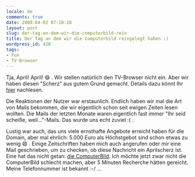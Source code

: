 ```yaml
---
locale: de
comments: true
date: 2008-04-02 07:10:28
layout: post
slug: der-tag-an-dem-wir-die-computerbild-rein
title: Der Tag an dem wir die Computerbild reingelegt haben :)
wordpress_id: 420
tags:
- Fun
- TV-Browser
---
```


Tja, April! April! :smile: . Wir stellen natürlich den TV-Browser nicht ein. Aber
wir haben diesen "Scherz" aus gutem Grund gemacht. Details dazu könnt Ihr
[hier](http://tvbrowser.org/news-mainmenu-12/2-tv-browser/132-tv-browser-wird-nicht-eingestellt.html)
nachlesen.

Die Reaktionen der Nutzer war erstaunlich. Endlich haben wir mal die Art von
Mails bekommen, die wir eigentlich schon seit ewigen Zeiten lesen wollten. Die
Mails der letzten Monate waren eigentlich fast immer "Ihr seid scheiße,
weil..."-Mails. Das wurde uns echt zuviel :( .

Lustig war auch, das uns viele ernsthafte Angebote erreicht haben für die
Domain, aber mal ehrlich: 5.000 Euro als Höchstgebot sind schon etwas zu wenig
 :smile: . Einige Zeitschriften haben mich auch angerufen oder mir eine Mail
geschrieben, um zu checken, ob diese Nachricht ein Aprilscherz ist. Eine hat
das nicht getan: [die ComputerBild](http://www.computerbild.de/artikel/cb-Aktuell-Software-Elektronische-Fernsehzeitung-TV-Browser-wird-eingestellt_2454957.html).
Ich möchte jetzt zwar nicht die ComputerBild schlecht machen, aber 5 Minuten
Recherche hätten gereicht. Meine Telefonnummer ist bekannt :-/ ...
